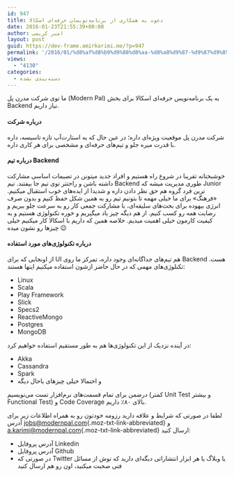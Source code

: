 ```yaml
---
id: 947
title: دعوت به همکاری از برنامه‌نویسان حرفه‌ای اسکالا
date: 2016-01-23T21:55:39+00:00
author: امیر کریمی
layout: post
guid: https://dev-frame.amirkarimi.me/?p=947
permalink: '/2016/01/%d8%af%d8%b9%d9%88%d8%aa-%d8%a8%d9%87-%d9%87%d9%85%da%a9%d8%a7%d8%b1%db%8c-%d8%a7%d8%b2-%d8%a8%d8%b1%d9%86%d8%a7%d9%85%d9%87%e2%80%8c%d9%86%d9%88%db%8c%d8%b3%d8%a7%d9%86-%d8%ad%d8%b1%d9%81%d9%87/'
views:
  - "4130"
categories:
  - دسته‌بندی نشده
---
```

ما توی شرکت مدرن پل (Modern Pal) به یک برنامه‌نویس حرفه‌ای اسکالا برای بخش Backend نیاز داریم.

#### درباره شرکت

شرکت مدرن پل موقعیت ویژه‌ای داره؛ در عین حال که یه استارت‌آپ تازه تاسیسه، داره با قدرت میره جلو و تیم‌های حرفه‌ای و مشخصی برای هر کاری داره.

#### درباره تیم Backend

خوشبختانه تقریبا در شروع راه هستیم و افراد جدید میتونن در تصیمات اساسی مشارکت داشته باشن و راحتتر توی تیم جا بیفتند. تیم Backend طوری مدیریت میشه که Junior ترین فرد گروه هم حق نظر دادن داره و شدیدا از ایده‌های خوب استقبال میکنیم. «فرهنگ» برای ما خیلی مهمه تا بتونیم تیم رو به همین شکل حفظ کنیم و بدون صرف انرژی بیهوده برای بحث‌های سلیقه‌ای، با مشارکت جمعی کار رو به سرعت جلو ببریم و رضایت همه رو کسب کنیم. از هم دیگه چیز یاد میگیریم و خوره تکنولوژی هستیم و به کیفیت کارمون خیلی اهمیت میدیم. خلاصه همین که داریم با اسکالا کار میکنیم خیلی چیزها رو نشون میده 😉

#### درباره تکنولوژی‌های مورد استفاده

از اونجایی که برای UI هم تیم‌های جداگانه‌ای وجود داره، تمرکز ما روی ‌Backend هست. تکنلوژی‌های مهمی که در حال حاضر ازشون استفاده میکنیم اینها هستند:

  * Linux
  * Scala
  * Play Framework
  * Slick
  * Specs2
  * ReactiveMongo
  * Postgres
  * MongoDB

در آینده نزدیک از این تکنولوژی‌ها هم به طور مستقیم استفاده خواهیم کرد:

  * Akka
  * Cassandra
  * Spark
  * و احتمالا خیلی چیزهای باحال دیگه

درضمن برای تمام قسمت‌های نرم‌افزار تست می‌نویسیم (کمتر Unit Test و بیشتر Functional Test) و Code Coverage بالای ۸۰٪ داریم.

لطفا در صورتی که شرایط و علاقه دارید رزومه خودتون رو به همراه اطلاعات زیر برای آدرس <jobs@modernpal.com>{.moz-txt-link-abbreviated} و <a.karimi@modernpal.com>{.moz-txt-link-abbreviated} ارسال کنید:

  * آدرس پروفایل Linkedin
  * آدرس پروفایل Github
  * در صورتی که Twitter یا وبلاگ یا هر ابزار انتشاراتی دیگه‌ای دارید که توش از مسائل فنی صحبت میکنید، اون رو هم ارسال کنید